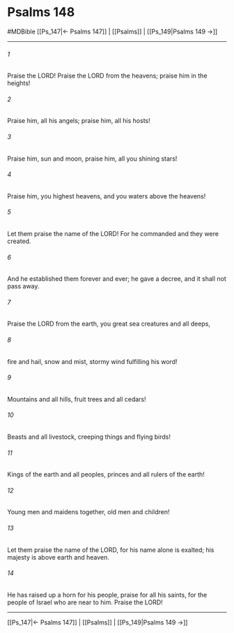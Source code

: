 # Psalms 148
#MDBible
[[Ps_147|← Psalms 147]] | [[Psalms]] | [[Ps_149|Psalms 149 →]]

***

###### 1 
Praise the LORD! Praise the LORD from the heavens; praise him in the heights! 

###### 2 
Praise him, all his angels; praise him, all his hosts! 

###### 3 
Praise him, sun and moon, praise him, all you shining stars! 

###### 4 
Praise him, you highest heavens, and you waters above the heavens! 

###### 5 
Let them praise the name of the LORD! For he commanded and they were created. 

###### 6 
And he established them forever and ever; he gave a decree, and it shall not pass away. 

###### 7 
Praise the LORD from the earth, you great sea creatures and all deeps, 

###### 8 
fire and hail, snow and mist, stormy wind fulfilling his word! 

###### 9 
Mountains and all hills, fruit trees and all cedars! 

###### 10 
Beasts and all livestock, creeping things and flying birds! 

###### 11 
Kings of the earth and all peoples, princes and all rulers of the earth! 

###### 12 
Young men and maidens together, old men and children! 

###### 13 
Let them praise the name of the LORD, for his name alone is exalted; his majesty is above earth and heaven. 

###### 14 
He has raised up a horn for his people, praise for all his saints, for the people of Israel who are near to him. Praise the LORD! 

***

[[Ps_147|← Psalms 147]] | [[Psalms]] | [[Ps_149|Psalms 149 →]]
